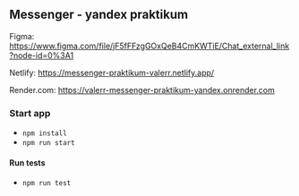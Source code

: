 ## Messenger - yandex praktikum
Figma: https://www.figma.com/file/jF5fFFzgGOxQeB4CmKWTiE/Chat_external_link?node-id=0%3A1

Netlify: https://messenger-praktikum-valerr.netlify.app/

Render.com: https://valerr-messenger-praktikum-yandex.onrender.com

### Start app
- `npm install`
- `npm run start`

#### Run tests
- `npm run test`
